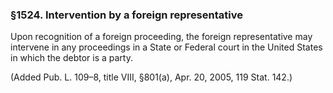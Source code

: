 ### §1524. Intervention by a foreign representative ###

Upon recognition of a foreign proceeding, the foreign representative may intervene in any proceedings in a State or Federal court in the United States in which the debtor is a party.

(Added Pub. L. 109–8, title VIII, §801(a), Apr. 20, 2005, 119 Stat. 142.)